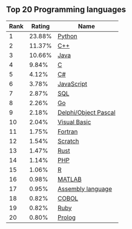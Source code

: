 ## Top 20 Programming languages

| Rank | Rating | Name |
|------|-------|------|
| 1 | 23.88% | [Python](python.md) |
| 2 | 11.37% | [C++](cplusplus.md) |
| 3 | 10.66% | [Java](java.md) |
| 4 | 9.84% | [C](c.md) |
| 5 | 4.12% | [C#](csharp.md) |
| 6 | 3.78% | [JavaScript](javascript.md) |
| 7 | 2.87% | [SQL](sql.md) |
| 8 | 2.26% | [Go](go.md) |
| 9 | 2.18% | [Delphi/Object Pascal](delphi-object-pascal.md) |
| 10 | 2.04% | [Visual Basic](visual-basic.md) |
| 11 | 1.75% | [Fortran](fortran.md) |
| 12 | 1.54% | [Scratch](scratch.md) |
| 13 | 1.47% | [Rust](rust.md) |
| 14 | 1.14% | [PHP](php.md) |
| 15 | 1.06% | [R](r.md) |
| 16 | 0.98% | [MATLAB](matlab.md) |
| 17 | 0.95% | [Assembly language](assembly-language.md) |
| 18 | 0.82% | [COBOL](cobol.md) |
| 19 | 0.82% | [Ruby](ruby.md) |
| 20 | 0.80% | [Prolog](prolog.md) |
